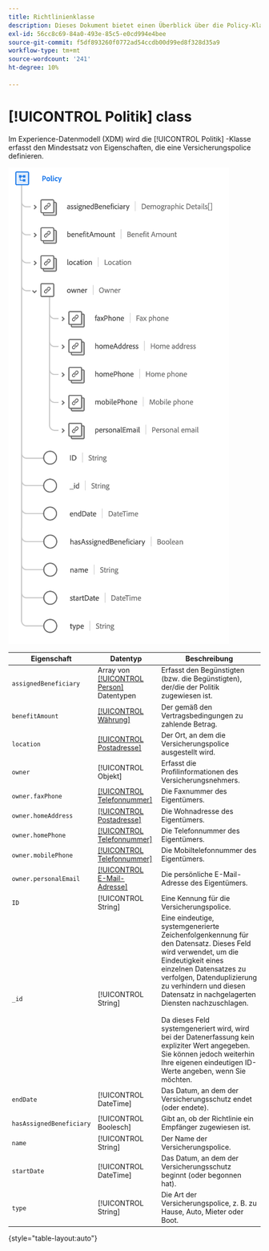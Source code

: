 ```yaml
---
title: Richtlinienklasse
description: Dieses Dokument bietet einen Überblick über die Policy-Klasse im Experience-Datenmodell (XDM).
exl-id: 56cc8c69-84a0-493e-85c5-e0cd994e4bee
source-git-commit: f5df893260f0772ad54ccdb00d99ed8f328d35a9
workflow-type: tm+mt
source-wordcount: '241'
ht-degree: 10%

---
```


# [!UICONTROL Politik] class

Im Experience-Datenmodell (XDM) wird die [!UICONTROL Politik] -Klasse erfasst den Mindestsatz von Eigenschaften, die eine Versicherungspolice definieren.

![](../images/classes/policy.png)

| Eigenschaft | Datentyp | Beschreibung |
| --- | --- | --- |
| `assignedBeneficiary` | Array von [[!UICONTROL Person]](../data-types/person.md) Datentypen | Erfasst den Begünstigten (bzw. die Begünstigten), der/die der Politik zugewiesen ist. |
| `benefitAmount` | [[!UICONTROL Währung]](../data-types/currency.md) | Der gemäß den Vertragsbedingungen zu zahlende Betrag. |
| `location` | [[!UICONTROL Postadresse]](../data-types/postal-address.md) | Der Ort, an dem die Versicherungspolice ausgestellt wird. |
| `owner` | [!UICONTROL Objekt] | Erfasst die Profilinformationen des Versicherungsnehmers. |
| `owner.faxPhone` | [[!UICONTROL Telefonnummer]](../data-types/phone-number.md) | Die Faxnummer des Eigentümers. |
| `owner.homeAddress` | [[!UICONTROL Postadresse]](../data-types/postal-address.md) | Die Wohnadresse des Eigentümers. |
| `owner.homePhone` | [[!UICONTROL Telefonnummer]](../data-types/phone-number.md) | Die Telefonnummer des Eigentümers. |
| `owner.mobilePhone` | [[!UICONTROL Telefonnummer]](../data-types/phone-number.md) | Die Mobiltelefonnummer des Eigentümers. |
| `owner.personalEmail` | [[!UICONTROL E-Mail-Adresse]](../data-types/email-address.md) | Die persönliche E-Mail-Adresse des Eigentümers. |
| `ID` | [!UICONTROL String] | Eine Kennung für die Versicherungspolice. |
| `_id` | [!UICONTROL String] | Eine eindeutige, systemgenerierte Zeichenfolgenkennung für den Datensatz. Dieses Feld wird verwendet, um die Eindeutigkeit eines einzelnen Datensatzes zu verfolgen, Datenduplizierung zu verhindern und diesen Datensatz in nachgelagerten Diensten nachzuschlagen.<br><br>Da dieses Feld systemgeneriert wird, wird bei der Datenerfassung kein expliziter Wert angegeben. Sie können jedoch weiterhin Ihre eigenen eindeutigen ID-Werte angeben, wenn Sie möchten. |
| `endDate` | [!UICONTROL DateTime] | Das Datum, an dem der Versicherungsschutz endet (oder endete). |
| `hasAssignedBeneficiary` | [!UICONTROL Boolesch] | Gibt an, ob der Richtlinie ein Empfänger zugewiesen ist. |
| `name` | [!UICONTROL String] | Der Name der Versicherungspolice. |
| `startDate` | [!UICONTROL DateTime] | Das Datum, an dem der Versicherungsschutz beginnt (oder begonnen hat). |
| `type` | [!UICONTROL String] | Die Art der Versicherungspolice, z. B. zu Hause, Auto, Mieter oder Boot. |

{style="table-layout:auto"}
